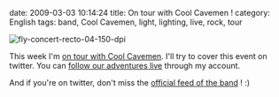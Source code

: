 date: 2009-03-03 10:14:24
title: On tour with Cool Cavemen !
category: English
tags: band, Cool Cavemen, light, lighting, live, rock, tour

![fly-concert-recto-04-150-dpi](/static/uploads/2009/03/fly-concert-recto-04-150-dpi.png)

This week I'm [on tour with Cool Cavemen](http://coolcavemen.com/2009/tournee-nationale/). I'll try to cover this event on twitter. You can [follow our adventures live](http://twitter.com/kdeldycke) through my account.

And if you're on twitter, don't miss the [official feed of the band](http://twitter.com/coolcavemen) ! :)
